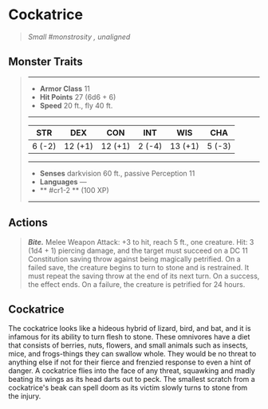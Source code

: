 # Cockatrice
>*Small #monstrosity , unaligned*
## Monster Traits
>___
>- **Armor Class** 11
>- **Hit Points** 27 (6d6 + 6)
>- **Speed** 20 ft., fly 40 ft.
>___
>|STR|DEX|CON|INT|WIS|CHA|
>|:---:|:---:|:---:|:---:|:---:|:---:|
>|6 (-2)|12 (+1)|12 (+1)|2 (-4)|13 (+1)|5 (-3)|
>___
>- **Senses** darkvision 60 ft., passive Perception 11
>- **Languages** —
>- ** #cr1-2 ** (100 XP)
>___
## Actions
>***Bite.*** Melee Weapon Attack: +3 to hit, reach 5 ft., one creature. Hit: 3 (1d4 + 1) piercing damage, and the target must succeed on a DC 11 Constitution saving throw against being magically petrified. On a failed save, the creature begins to turn to stone and is restrained. It must repeat the saving throw at the end of its next turn. On a success, the effect ends. On a failure, the creature is petrified for 24 hours.
## Cockatrice
The cockatrice looks like a hideous hybrid of lizard, bird, and bat, and it is infamous for its ability to turn flesh to stone. These omnivores have a diet that consists of berries, nuts, flowers, and small animals such as insects, mice, and frogs-things they can swallow whole. They would be no threat to anything else if not for their fierce and frenzied response to even a hint of danger. A cockatrice flies into the face of any threat, squawking and madly beating its wings as its head darts out to peck. The smallest scratch from a cockatrice's beak can spell doom as its victim slowly turns to stone from the injury.